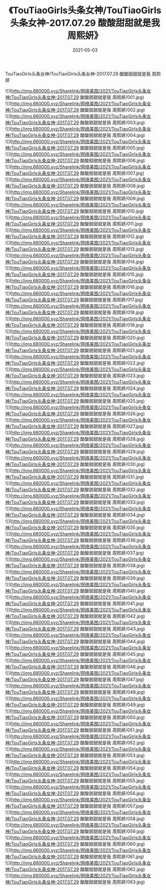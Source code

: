 ﻿---
layout: post
title:  《TouTiaoGirls头条女神/TouTiaoGirls头条女神-2017.07.29 酸酸甜甜就是我 周熙妍》
date:   2021-05-03
img: http://img.660000.xyz/Sharelink/网络美图/2021/TouTiaoGirls头条女神/TouTiaoGirls头条女神-2017.07.29 酸酸甜甜就是我 周熙妍/000.jpg
categories: [美女, 清纯, 唯美]
---

TouTiaoGirls头条女神/TouTiaoGirls头条女神-2017.07.29 酸酸甜甜就是我 周熙妍

 ![](http://img.660000.xyz/Sharelink/网络美图/2021/TouTiaoGirls头条女神/TouTiaoGirls头条女神-2017.07.29 酸酸甜甜就是我 周熙妍/001.jpg) <br>![](http://img.660000.xyz/Sharelink/网络美图/2021/TouTiaoGirls头条女神/TouTiaoGirls头条女神-2017.07.29 酸酸甜甜就是我 周熙妍/002.jpg) <br>![](http://img.660000.xyz/Sharelink/网络美图/2021/TouTiaoGirls头条女神/TouTiaoGirls头条女神-2017.07.29 酸酸甜甜就是我 周熙妍/003.jpg) <br>![](http://img.660000.xyz/Sharelink/网络美图/2021/TouTiaoGirls头条女神/TouTiaoGirls头条女神-2017.07.29 酸酸甜甜就是我 周熙妍/004.jpg) <br>![](http://img.660000.xyz/Sharelink/网络美图/2021/TouTiaoGirls头条女神/TouTiaoGirls头条女神-2017.07.29 酸酸甜甜就是我 周熙妍/005.jpg) <br>![](http://img.660000.xyz/Sharelink/网络美图/2021/TouTiaoGirls头条女神/TouTiaoGirls头条女神-2017.07.29 酸酸甜甜就是我 周熙妍/006.jpg) <br>![](http://img.660000.xyz/Sharelink/网络美图/2021/TouTiaoGirls头条女神/TouTiaoGirls头条女神-2017.07.29 酸酸甜甜就是我 周熙妍/007.jpg) <br>![](http://img.660000.xyz/Sharelink/网络美图/2021/TouTiaoGirls头条女神/TouTiaoGirls头条女神-2017.07.29 酸酸甜甜就是我 周熙妍/008.jpg) <br>![](http://img.660000.xyz/Sharelink/网络美图/2021/TouTiaoGirls头条女神/TouTiaoGirls头条女神-2017.07.29 酸酸甜甜就是我 周熙妍/009.jpg) <br>![](http://img.660000.xyz/Sharelink/网络美图/2021/TouTiaoGirls头条女神/TouTiaoGirls头条女神-2017.07.29 酸酸甜甜就是我 周熙妍/010.jpg) <br>![](http://img.660000.xyz/Sharelink/网络美图/2021/TouTiaoGirls头条女神/TouTiaoGirls头条女神-2017.07.29 酸酸甜甜就是我 周熙妍/011.jpg) <br>![](http://img.660000.xyz/Sharelink/网络美图/2021/TouTiaoGirls头条女神/TouTiaoGirls头条女神-2017.07.29 酸酸甜甜就是我 周熙妍/012.jpg) <br>![](http://img.660000.xyz/Sharelink/网络美图/2021/TouTiaoGirls头条女神/TouTiaoGirls头条女神-2017.07.29 酸酸甜甜就是我 周熙妍/013.jpg) <br>![](http://img.660000.xyz/Sharelink/网络美图/2021/TouTiaoGirls头条女神/TouTiaoGirls头条女神-2017.07.29 酸酸甜甜就是我 周熙妍/014.jpg) <br>![](http://img.660000.xyz/Sharelink/网络美图/2021/TouTiaoGirls头条女神/TouTiaoGirls头条女神-2017.07.29 酸酸甜甜就是我 周熙妍/015.jpg) <br>![](http://img.660000.xyz/Sharelink/网络美图/2021/TouTiaoGirls头条女神/TouTiaoGirls头条女神-2017.07.29 酸酸甜甜就是我 周熙妍/016.jpg) <br>![](http://img.660000.xyz/Sharelink/网络美图/2021/TouTiaoGirls头条女神/TouTiaoGirls头条女神-2017.07.29 酸酸甜甜就是我 周熙妍/017.jpg) <br>![](http://img.660000.xyz/Sharelink/网络美图/2021/TouTiaoGirls头条女神/TouTiaoGirls头条女神-2017.07.29 酸酸甜甜就是我 周熙妍/018.jpg) <br>![](http://img.660000.xyz/Sharelink/网络美图/2021/TouTiaoGirls头条女神/TouTiaoGirls头条女神-2017.07.29 酸酸甜甜就是我 周熙妍/019.jpg) <br>![](http://img.660000.xyz/Sharelink/网络美图/2021/TouTiaoGirls头条女神/TouTiaoGirls头条女神-2017.07.29 酸酸甜甜就是我 周熙妍/020.jpg) <br>![](http://img.660000.xyz/Sharelink/网络美图/2021/TouTiaoGirls头条女神/TouTiaoGirls头条女神-2017.07.29 酸酸甜甜就是我 周熙妍/021.jpg) <br>![](http://img.660000.xyz/Sharelink/网络美图/2021/TouTiaoGirls头条女神/TouTiaoGirls头条女神-2017.07.29 酸酸甜甜就是我 周熙妍/022.jpg) <br>![](http://img.660000.xyz/Sharelink/网络美图/2021/TouTiaoGirls头条女神/TouTiaoGirls头条女神-2017.07.29 酸酸甜甜就是我 周熙妍/023.jpg) <br>![](http://img.660000.xyz/Sharelink/网络美图/2021/TouTiaoGirls头条女神/TouTiaoGirls头条女神-2017.07.29 酸酸甜甜就是我 周熙妍/024.jpg) <br>![](http://img.660000.xyz/Sharelink/网络美图/2021/TouTiaoGirls头条女神/TouTiaoGirls头条女神-2017.07.29 酸酸甜甜就是我 周熙妍/025.jpg) <br>![](http://img.660000.xyz/Sharelink/网络美图/2021/TouTiaoGirls头条女神/TouTiaoGirls头条女神-2017.07.29 酸酸甜甜就是我 周熙妍/026.jpg) <br>![](http://img.660000.xyz/Sharelink/网络美图/2021/TouTiaoGirls头条女神/TouTiaoGirls头条女神-2017.07.29 酸酸甜甜就是我 周熙妍/027.jpg) <br>![](http://img.660000.xyz/Sharelink/网络美图/2021/TouTiaoGirls头条女神/TouTiaoGirls头条女神-2017.07.29 酸酸甜甜就是我 周熙妍/028.jpg) <br>![](http://img.660000.xyz/Sharelink/网络美图/2021/TouTiaoGirls头条女神/TouTiaoGirls头条女神-2017.07.29 酸酸甜甜就是我 周熙妍/029.jpg) <br>![](http://img.660000.xyz/Sharelink/网络美图/2021/TouTiaoGirls头条女神/TouTiaoGirls头条女神-2017.07.29 酸酸甜甜就是我 周熙妍/030.jpg) <br>![](http://img.660000.xyz/Sharelink/网络美图/2021/TouTiaoGirls头条女神/TouTiaoGirls头条女神-2017.07.29 酸酸甜甜就是我 周熙妍/031.jpg) <br>![](http://img.660000.xyz/Sharelink/网络美图/2021/TouTiaoGirls头条女神/TouTiaoGirls头条女神-2017.07.29 酸酸甜甜就是我 周熙妍/032.jpg) <br>![](http://img.660000.xyz/Sharelink/网络美图/2021/TouTiaoGirls头条女神/TouTiaoGirls头条女神-2017.07.29 酸酸甜甜就是我 周熙妍/033.jpg) <br>![](http://img.660000.xyz/Sharelink/网络美图/2021/TouTiaoGirls头条女神/TouTiaoGirls头条女神-2017.07.29 酸酸甜甜就是我 周熙妍/034.jpg) <br>![](http://img.660000.xyz/Sharelink/网络美图/2021/TouTiaoGirls头条女神/TouTiaoGirls头条女神-2017.07.29 酸酸甜甜就是我 周熙妍/035.jpg) <br>![](http://img.660000.xyz/Sharelink/网络美图/2021/TouTiaoGirls头条女神/TouTiaoGirls头条女神-2017.07.29 酸酸甜甜就是我 周熙妍/036.jpg) <br>![](http://img.660000.xyz/Sharelink/网络美图/2021/TouTiaoGirls头条女神/TouTiaoGirls头条女神-2017.07.29 酸酸甜甜就是我 周熙妍/037.jpg) <br>![](http://img.660000.xyz/Sharelink/网络美图/2021/TouTiaoGirls头条女神/TouTiaoGirls头条女神-2017.07.29 酸酸甜甜就是我 周熙妍/038.jpg) <br>![](http://img.660000.xyz/Sharelink/网络美图/2021/TouTiaoGirls头条女神/TouTiaoGirls头条女神-2017.07.29 酸酸甜甜就是我 周熙妍/039.jpg) <br>![](http://img.660000.xyz/Sharelink/网络美图/2021/TouTiaoGirls头条女神/TouTiaoGirls头条女神-2017.07.29 酸酸甜甜就是我 周熙妍/040.jpg) <br>![](http://img.660000.xyz/Sharelink/网络美图/2021/TouTiaoGirls头条女神/TouTiaoGirls头条女神-2017.07.29 酸酸甜甜就是我 周熙妍/041.jpg) <br>![](http://img.660000.xyz/Sharelink/网络美图/2021/TouTiaoGirls头条女神/TouTiaoGirls头条女神-2017.07.29 酸酸甜甜就是我 周熙妍/042.jpg) <br>![](http://img.660000.xyz/Sharelink/网络美图/2021/TouTiaoGirls头条女神/TouTiaoGirls头条女神-2017.07.29 酸酸甜甜就是我 周熙妍/043.jpg) <br>![](http://img.660000.xyz/Sharelink/网络美图/2021/TouTiaoGirls头条女神/TouTiaoGirls头条女神-2017.07.29 酸酸甜甜就是我 周熙妍/044.jpg) <br>![](http://img.660000.xyz/Sharelink/网络美图/2021/TouTiaoGirls头条女神/TouTiaoGirls头条女神-2017.07.29 酸酸甜甜就是我 周熙妍/045.jpg) <br>![](http://img.660000.xyz/Sharelink/网络美图/2021/TouTiaoGirls头条女神/TouTiaoGirls头条女神-2017.07.29 酸酸甜甜就是我 周熙妍/046.jpg) <br>![](http://img.660000.xyz/Sharelink/网络美图/2021/TouTiaoGirls头条女神/TouTiaoGirls头条女神-2017.07.29 酸酸甜甜就是我 周熙妍/047.jpg) <br>![](http://img.660000.xyz/Sharelink/网络美图/2021/TouTiaoGirls头条女神/TouTiaoGirls头条女神-2017.07.29 酸酸甜甜就是我 周熙妍/048.jpg) <br>![](http://img.660000.xyz/Sharelink/网络美图/2021/TouTiaoGirls头条女神/TouTiaoGirls头条女神-2017.07.29 酸酸甜甜就是我 周熙妍/049.jpg) <br>![](http://img.660000.xyz/Sharelink/网络美图/2021/TouTiaoGirls头条女神/TouTiaoGirls头条女神-2017.07.29 酸酸甜甜就是我 周熙妍/050.jpg) <br>![](http://img.660000.xyz/Sharelink/网络美图/2021/TouTiaoGirls头条女神/TouTiaoGirls头条女神-2017.07.29 酸酸甜甜就是我 周熙妍/051.jpg) <br>![](http://img.660000.xyz/Sharelink/网络美图/2021/TouTiaoGirls头条女神/TouTiaoGirls头条女神-2017.07.29 酸酸甜甜就是我 周熙妍/052.jpg) <br>![](http://img.660000.xyz/Sharelink/网络美图/2021/TouTiaoGirls头条女神/TouTiaoGirls头条女神-2017.07.29 酸酸甜甜就是我 周熙妍/053.jpg) <br>![](http://img.660000.xyz/Sharelink/网络美图/2021/TouTiaoGirls头条女神/TouTiaoGirls头条女神-2017.07.29 酸酸甜甜就是我 周熙妍/054.jpg) <br>![](http://img.660000.xyz/Sharelink/网络美图/2021/TouTiaoGirls头条女神/TouTiaoGirls头条女神-2017.07.29 酸酸甜甜就是我 周熙妍/055.jpg) <br>![](http://img.660000.xyz/Sharelink/网络美图/2021/TouTiaoGirls头条女神/TouTiaoGirls头条女神-2017.07.29 酸酸甜甜就是我 周熙妍/056.jpg) <br>![](http://img.660000.xyz/Sharelink/网络美图/2021/TouTiaoGirls头条女神/TouTiaoGirls头条女神-2017.07.29 酸酸甜甜就是我 周熙妍/057.jpg) <br>![](http://img.660000.xyz/Sharelink/网络美图/2021/TouTiaoGirls头条女神/TouTiaoGirls头条女神-2017.07.29 酸酸甜甜就是我 周熙妍/058.jpg) <br>![](http://img.660000.xyz/Sharelink/网络美图/2021/TouTiaoGirls头条女神/TouTiaoGirls头条女神-2017.07.29 酸酸甜甜就是我 周熙妍/059.jpg) <br>![](http://img.660000.xyz/Sharelink/网络美图/2021/TouTiaoGirls头条女神/TouTiaoGirls头条女神-2017.07.29 酸酸甜甜就是我 周熙妍/060.jpg) <br>![](http://img.660000.xyz/Sharelink/网络美图/2021/TouTiaoGirls头条女神/TouTiaoGirls头条女神-2017.07.29 酸酸甜甜就是我 周熙妍/061.jpg) <br>![](http://img.660000.xyz/Sharelink/网络美图/2021/TouTiaoGirls头条女神/TouTiaoGirls头条女神-2017.07.29 酸酸甜甜就是我 周熙妍/062.jpg) <br>![](http://img.660000.xyz/Sharelink/网络美图/2021/TouTiaoGirls头条女神/TouTiaoGirls头条女神-2017.07.29 酸酸甜甜就是我 周熙妍/063.jpg) <br>